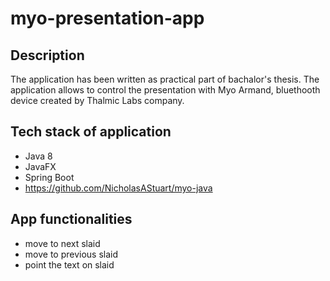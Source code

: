 # myo-presentation-app

## Description
The application has been written as practical part of bachalor's thesis. The application allows to control the presentation with Myo Armand, bluethooth device created by Thalmic Labs company.

## Tech stack of application
- Java 8
- JavaFX
- Spring Boot
- https://github.com/NicholasAStuart/myo-java

## App functionalities
- move to next slaid
- move to previous slaid
- point the text on slaid

